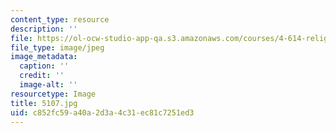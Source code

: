 ```yaml
---
content_type: resource
description: ''
file: https://ol-ocw-studio-app-qa.s3.amazonaws.com/courses/4-614-religious-architecture-and-islamic-cultures-fall-2002/c852fc59a40a2d3a4c31ec81c7251ed3_5107.jpg
file_type: image/jpeg
image_metadata:
  caption: ''
  credit: ''
  image-alt: ''
resourcetype: Image
title: 5107.jpg
uid: c852fc59-a40a-2d3a-4c31-ec81c7251ed3
---
```

